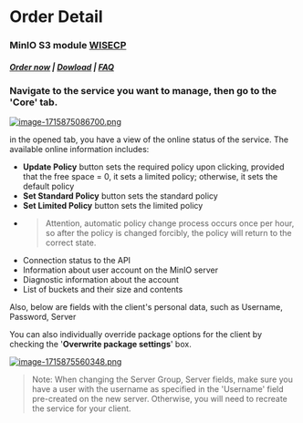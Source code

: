 # Order Detail

### MinIO S3 module **[WISECP](https://puqcloud.com/link.php?id=78)** 

#####  [Order now](https://puqcloud.com/wisecp-module-minio-s3.php) | [Dowload](https://download.puqcloud.com/WISECP/Product/PUQ_WISECP-MinIO-S3/) | [FAQ](https://faq.puqcloud.com/)

### Navigate to the service you want to manage, then go to the '**Core**' tab.

[![image-1715875086700.png](https://doc.puq.info/uploads/images/gallery/2024-05/scaled-1680-/image-1715875086700.png)](https://doc.puq.info/uploads/images/gallery/2024-05/image-1715875086700.png)

in the opened tab, you have a view of the online status of the service. The available online information includes:

- **Update Policy** button sets the required policy upon clicking, provided that the free space = 0, it sets a limited policy; otherwise, it sets the default policy
- **Set Standard Policy** button sets the standard policy
- **Set Limited Policy** button sets the limited policy
- >Attention, automatic policy change process occurs once per hour, so after the policy is changed forcibly, the policy will return to the correct state.
- Connection status to the API
- Information about user account on the MinIO server
- Diagnostic information about the account
- List of buckets and their size and contents

Also, below are fields with the client's personal data, such as Username, Password, Server  
  
You can also individually override package options for the client by checking the '**Overwrite package settings**' box.

[![image-1715875560348.png](https://doc.puq.info/uploads/images/gallery/2024-05/scaled-1680-/image-1715875560348.png)](https://doc.puq.info/uploads/images/gallery/2024-05/image-1715875560348.png)

>Note: When changing the Server Group, Server fields, make sure you have a user with the username as specified in the 'Username' field pre-created on the new server. Otherwise, you will need to recreate the service for your client.